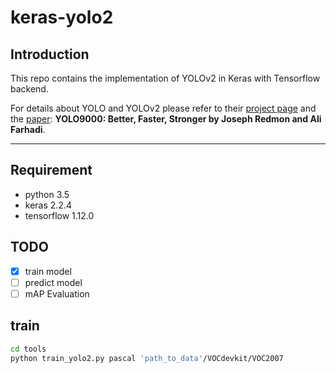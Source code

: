 # keras-yolo2
## Introduction
This repo contains the implementation of YOLOv2 in Keras with Tensorflow backend.

For details about YOLO and YOLOv2 please refer to their [project page](https://pjreddie.com/darknet/yolo/) 
and the [paper](https://arxiv.org/abs/1612.08242):
**YOLO9000: Better, Faster, Stronger by Joseph Redmon and Ali Farhadi**.

---

## Requirement
- python 3.5
- keras 2.2.4
- tensorflow 1.12.0

## TODO 
- [x] train model
- [ ] predict model
- [ ] mAP Evaluation
   
## train
```bash
cd tools
python train_yolo2.py pascal 'path_to_data'/VOCdevkit/VOC2007
```